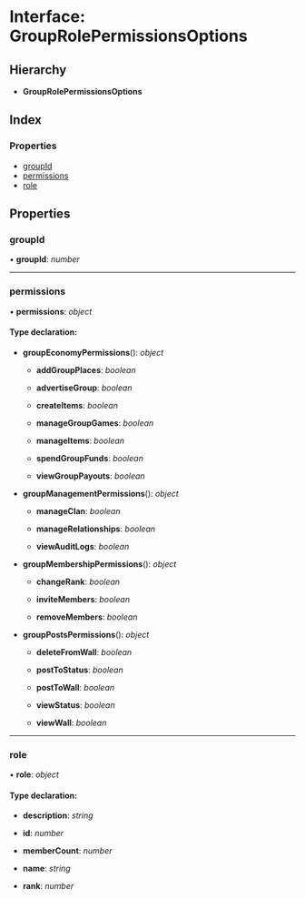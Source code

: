 
# Interface: GroupRolePermissionsOptions

## Hierarchy

* **GroupRolePermissionsOptions**

## Index

### Properties

* [groupId](_structures_group_.grouprolepermissionsoptions.md#groupid)
* [permissions](_structures_group_.grouprolepermissionsoptions.md#permissions)
* [role](_structures_group_.grouprolepermissionsoptions.md#role)

## Properties

### <a id="groupid" name="groupid"></a>  groupId

• **groupId**: *number*

___

### <a id="permissions" name="permissions"></a>  permissions

• **permissions**: *object*

#### Type declaration:

* **groupEconomyPermissions**(): *object*

  * **addGroupPlaces**: *boolean*

  * **advertiseGroup**: *boolean*

  * **createItems**: *boolean*

  * **manageGroupGames**: *boolean*

  * **manageItems**: *boolean*

  * **spendGroupFunds**: *boolean*

  * **viewGroupPayouts**: *boolean*

* **groupManagementPermissions**(): *object*

  * **manageClan**: *boolean*

  * **manageRelationships**: *boolean*

  * **viewAuditLogs**: *boolean*

* **groupMembershipPermissions**(): *object*

  * **changeRank**: *boolean*

  * **inviteMembers**: *boolean*

  * **removeMembers**: *boolean*

* **groupPostsPermissions**(): *object*

  * **deleteFromWall**: *boolean*

  * **postToStatus**: *boolean*

  * **postToWall**: *boolean*

  * **viewStatus**: *boolean*

  * **viewWall**: *boolean*

___

### <a id="role" name="role"></a>  role

• **role**: *object*

#### Type declaration:

* **description**: *string*

* **id**: *number*

* **memberCount**: *number*

* **name**: *string*

* **rank**: *number*
